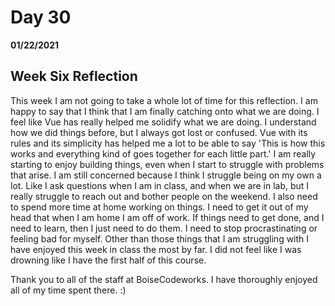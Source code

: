 # Day 30
__01/22/2021__

## Week Six Reflection

This week I am not going to take a whole lot of time for this reflection. I am happy to say that I think that I am finally catching onto what we are doing. I feel like Vue has really helped me solidify what we are doing. I understand how we did things before, but I always got lost or confused. Vue with its rules and its simplicity has helped me a lot to be able to say 'This is how this works and everything kind of goes together for each little part.' I am really starting to enjoy building things, even when I start to struggle with problems that arise. I am still concerned because I think I struggle being on my own a lot. Like I ask questions when I am in class, and when we are in lab, but I really struggle to reach out and bother people on the weekend. I also need to spend more time at home working on things. I need to get it out of my head that when I am home I am off of work. If things need to get done, and I need to learn, then I just need to do them. I need to stop procrastinating or feeling bad for myself. 
Other than those things that I am struggling with I have enjoyed this week in class the most by far. I did not feel like I was drowning like I have the first half of this course. 

Thank you to all of the staff at BoiseCodeworks. I have thoroughly enjoyed all of my time spent there. :)